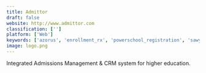 ```yaml
---
title: Admittor
draft: false 
website: http://www.admittor.com
classification: ['']
platform: ['Web']
keywords: ['azorus', 'enrollment_rx', 'powerschool_registration', 'sawyer', 'schooladmin', 'surveymonkey_apply', 'targetx', 'technolutions_slate']
image: logo.png
---
```

Integrated Admissions Management & CRM system for higher education.